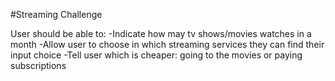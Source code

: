 #Streaming Challenge

User should be able to:
-Indicate how may tv shows/movies watches in a month
-Allow user to choose in which streaming services they can find their input choice
-Tell user which is cheaper: going to the movies or paying subscriptions
